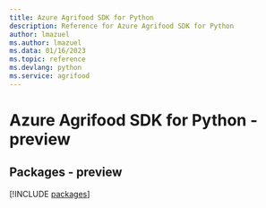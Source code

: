 ```yaml
---
title: Azure Agrifood SDK for Python
description: Reference for Azure Agrifood SDK for Python
author: lmazuel
ms.author: lmazuel
ms.data: 01/16/2023
ms.topic: reference
ms.devlang: python
ms.service: agrifood
---
```

# Azure Agrifood SDK for Python - preview
## Packages - preview
[!INCLUDE [packages](agrifood-index.md)]
